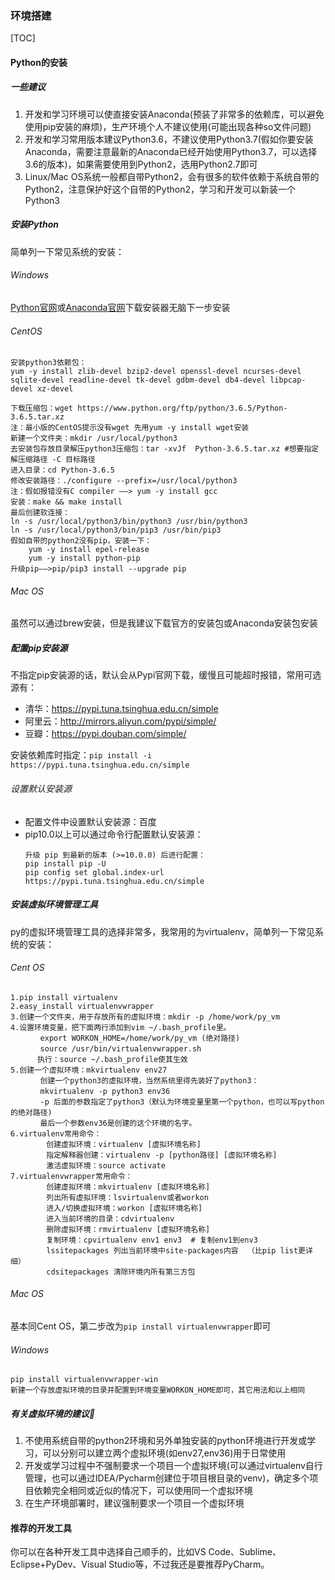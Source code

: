 ### 环境搭建
[TOC]
#### Python的安装
##### 一些建议
1. 开发和学习环境可以使直接安装Anaconda(预装了非常多的依赖库，可以避免使用pip安装的麻烦)，生产环境个人不建议使用(可能出现各种so文件问题)
2. 开发和学习常用版本建议Python3.6，不建议使用Python3.7(假如你要安装Anaconda，需要注意最新的Anaconda已经开始使用Python3.7，可以选择3.6的版本)，如果需要使用到Python2，选用Python2.7即可
3. Linux/Mac OS系统一般都自带Python2，会有很多的软件依赖于系统自带的Python2，注意保护好这个自带的Python2，学习和开发可以新装一个Python3

##### 安装Python
简单列一下常见系统的安装：
###### Windows
[Python官网](https://www.python.org/downloads/windows/)或[Anaconda官网](https://www.anaconda.com/download/#windows)下载安装器无脑下一步安装
###### CentOS
```
安装python3依赖包：
yum -y install zlib-devel bzip2-devel openssl-devel ncurses-devel sqlite-devel readline-devel tk-devel gdbm-devel db4-devel libpcap-devel xz-devel

下载压缩包：wget https://www.python.org/ftp/python/3.6.5/Python-3.6.5.tar.xz
注：最小版的CentOS提示没有wget 先用yum -y install wget安装
新建一个文件夹：mkdir /usr/local/python3
去安装包存放目录解压python3压缩包：tar -xvJf  Python-3.6.5.tar.xz	#想要指定解压缩路径 -C 目标路径
进入目录：cd Python-3.6.5 
修改安装路径：./configure --prefix=/usr/local/python3
注：假如报错没有C compiler ——> yum -y install gcc
安装：make && make install
最后创建软连接：
ln -s /usr/local/python3/bin/python3 /usr/bin/python3
ln -s /usr/local/python3/bin/pip3 /usr/bin/pip3
假如自带的python2没有pip，安装一下：
    yum -y install epel-release
    yum -y install python-pip
升级pip——>pip/pip3 install --upgrade pip
```
###### Mac OS
虽然可以通过brew安装，但是我建议下载官方的安装包或Anaconda安装包安装
##### 配置pip安装源
不指定pip安装源的话，默认会从Pypi官网下载，缓慢且可能超时报错，常用可选源有：
- 清华：https://pypi.tuna.tsinghua.edu.cn/simple
- 阿里云：http://mirrors.aliyun.com/pypi/simple/
- 豆瓣：https://pypi.douban.com/simple/

安装依赖库时指定：`pip install -i https://pypi.tuna.tsinghua.edu.cn/simple`
###### 设置默认安装源
- 配置文件中设置默认安装源：百度
- pip10.0以上可以通过命令行配置默认安装源：
    ```
    升级 pip 到最新的版本 (>=10.0.0) 后进行配置：
    pip install pip -U
    pip config set global.index-url https://pypi.tuna.tsinghua.edu.cn/simple
    ```

##### 安装虚拟环境管理工具
py的虚拟环境管理工具的选择非常多，我常用的为virtualenv，简单列一下常见系统的安装：
###### Cent OS
```
1.pip install virtualenv
2.easy_install virtualenvwrapper
3.创建一个文件夹，用于存放所有的虚拟环境：mkdir -p /home/work/py_vm
4.设置环境变量，把下面两行添加到vim ~/.bash_profile里。
　　　　export WORKON_HOME=/home/work/py_vm (绝对路径)
　　　　source /usr/bin/virtualenvwrapper.sh
      执行：source ~/.bash_profile使其生效
5.创建一个虚拟环境：mkvirtualenv env27
　　　　创建一个python3的虚拟环境，当然系统里得先装好了python3：
　　　　mkvirtualenv -p python3 env36
　　　　-p 后面的参数指定了python3（默认为环境变量里第一个python，也可以写python的绝对路径)
　　　　最后一个参数env36是创建的这个环境的名字。
6.virtualenv常用命令：
        创建虚拟环境：virtualenv [虚拟环境名称]
        指定解释器创建：virtualenv -p [python路径] [虚拟环境名称]
        激活虚拟环境：source activate 
7.virtualenvwrapper常用命令：
        创建虚拟环境：mkvirtualenv [虚拟环境名称]
        列出所有虚拟环境：lsvirtualenv或者workon
        进入/切换虚拟环境：workon [虚拟环境名称]
        进入当前环境的目录：cdvirtualenv
        删除虚拟环境：rmvirtualenv [虚拟环境名称]
        复制环境：cpvirtualenv env1 env3  # 复制env1到env3
        lssitepackages 列出当前环境中site-packages内容  （比pip list更详细）
        cdsitepackages 清除环境内所有第三方包
```
###### Mac OS
基本同Cent OS，第二步改为`pip install virtualenvwrapper`即可
###### Windows
```
pip install virtualenvwrapper-win
新建一个存放虚拟环境的目录并配置到环境变量WORKON_HOME即可，其它用法和以上相同
```

##### 有关虚拟环境的建议
1. 不使用系统自带的python2环境和另外单独安装的python环境进行开发或学习，可以分别可以建立两个虚拟环境(如env27,env36)用于日常使用
2. 开发或学习过程中不强制要求一个项目一个虚拟环境(可以通过virtualenv自行管理，也可以通过IDEA/Pycharm创建位于项目根目录的venv)，确定多个项目依赖完全相同或近似的情况下，可以使用同一个虚拟环境
3. 在生产环境部署时，建议强制要求一个项目一个虚拟环境

#### 推荐的开发工具
你可以在各种开发工具中选择自己顺手的，比如VS Code、Sublime、Eclipse+PyDev、Visual Studio等，不过我还是要推荐PyCharm。
